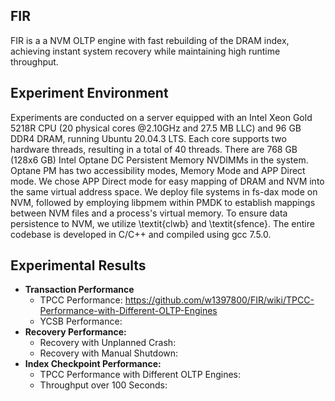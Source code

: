 FIR
-----------------

FIR is a  a NVM OLTP engine with fast rebuilding of the DRAM index, achieving instant system recovery while maintaining high runtime throughput.




Experiment Environment
------------

Experiments are conducted on a server equipped with an Intel Xeon Gold 5218R CPU (20 physical cores @2.10GHz and 27.5 MB LLC) and 96 GB DDR4 DRAM, running Ubuntu 20.04.3 LTS. Each core supports two hardware threads, resulting in a total of 40 threads. There are 768 GB (128x6 GB) Intel Optane DC Persistent Memory NVDIMMs in the system. Optane PM has two accessibility modes, Memory Mode and APP Direct mode. We chose APP Direct mode for easy mapping of DRAM and NVM into the same virtual address space. We deploy file systems in fs-dax mode on NVM, followed by employing libpmem within PMDK to establish mappings between NVM files and a process's virtual memory. To ensure data persistence to NVM, we utilize \textit{clwb} and \textit{sfence}. The entire codebase is developed in C/C++ and compiled using gcc 7.5.0.


Experimental Results
-------------

- **Transaction Performance**
    - TPCC Performance: https://github.com/w1397800/FIR/wiki/TPCC-Performance-with-Different-OLTP-Engines
    - YCSB Performance:  
- **Recovery Performance:**
    - Recovery with Unplanned Crash: 
    - Recovery with Manual Shutdown: 
- **Index Checkpoint Performance:**
    - TPCC Performance with Different OLTP Engines: 
    - Throughput over 100 Seconds: 
